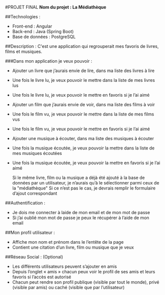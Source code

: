 #PROJET FINAL
**Nom du projet : La Médiathèque**

##Technologies :
-	Front-end : Angular
-	Back-end : Java (Spring Boot)
-	Base de données : PostgreSQL

##Description :
C'est une application qui regrouperait mes favoris de livres, films et musiques.

###Dans mon application je veux pouvoir :
-	Ajouter un livre que j’aurais envie de lire, dans ma liste des livres à lire
-	Une fois le livre lu, je veux pouvoir le mettre dans la liste de mes livres lus
-	Une fois le livre lu, je veux pouvoir le mettre en favoris si je l’ai aimé

-	Ajouter un film que j’aurais envie de voir, dans ma liste des films à voir
-	Une fois le film vu, je veux pouvoir le mettre dans la liste de mes films vus
-	Une fois le film vu, je veux pouvoir le mettre en favoris si je l’ai aimé

-	Ajouter une musique à écouter, dans ma liste des musiques à écouter
-	Une fois la musique écoutée, je veux pouvoir la mettre dans la liste de mes musiques écoutées
-	Une fois la musique écoutée, je veux pouvoir la mettre en favoris si je l’ai aimé

 	Si le même livre, film ou la musique a déjà été ajouté à la base de données par un utilisateur,
 	je n’aurais qu’à le sélectionner parmi ceux de la "médiathèque"
 	Si ce n’est pas le cas, je devrais remplir le formulaire d’ajout correspondant
 	
##Authentification :
-	Je dois me connecter à laide de mon email et de mon mot de passe
-	Si j’ai oublié mon mot de passe je peux le récupérer à l’aide de mon email

##Mon profil utilisateur :
-	Affiche mon nom et prénom dans le l’entête de la page
-	Contient une citation d’un livre, film ou musique que je veux

##Réseau Social : (Optional)
-	Les différents utilisateurs peuvent s’ajouter en amis
-	Depuis l’onglet « amis » chacun peux voir le profil de ses amis et leurs favoris si l’accès est autorisé
-	Chacun peut rendre son profil publique (visible par tout le monde), privé (visible par amis) ou caché (visible que par l’utilisateur)
